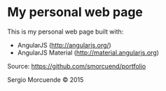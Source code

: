 # My personal web page

This is my personal web page built with:
- AngularJS (http://angularjs.org/)
- AngularJS Material (http://material.angularjs.org)

Source:
https://github.com/smorcuend/portfolio

Sergio Morcuende © 2015
